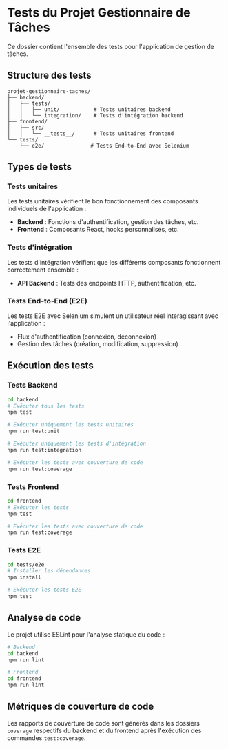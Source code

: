 # Tests du Projet Gestionnaire de Tâches

Ce dossier contient l'ensemble des tests pour l'application de gestion de tâches.

## Structure des tests

```
projet-gestionnaire-taches/
├── backend/
│   ├── tests/
│   │   ├── unit/           # Tests unitaires backend
│   │   └── integration/    # Tests d'intégration backend
├── frontend/
│   ├── src/
│   │   └── __tests__/      # Tests unitaires frontend
└── tests/
    └── e2e/               # Tests End-to-End avec Selenium
```

## Types de tests

### Tests unitaires

Les tests unitaires vérifient le bon fonctionnement des composants individuels de l'application :
- **Backend** : Fonctions d'authentification, gestion des tâches, etc.
- **Frontend** : Composants React, hooks personnalisés, etc.

### Tests d'intégration

Les tests d'intégration vérifient que les différents composants fonctionnent correctement ensemble :
- **API Backend** : Tests des endpoints HTTP, authentification, etc.

### Tests End-to-End (E2E)

Les tests E2E avec Selenium simulent un utilisateur réel interagissant avec l'application :
- Flux d'authentification (connexion, déconnexion)
- Gestion des tâches (création, modification, suppression)

## Exécution des tests

### Tests Backend

```bash
cd backend
# Exécuter tous les tests
npm test

# Exécuter uniquement les tests unitaires
npm run test:unit

# Exécuter uniquement les tests d'intégration
npm run test:integration

# Exécuter les tests avec couverture de code
npm run test:coverage
```

### Tests Frontend

```bash
cd frontend
# Exécuter les tests
npm test

# Exécuter les tests avec couverture de code
npm run test:coverage
```

### Tests E2E

```bash
cd tests/e2e
# Installer les dépendances
npm install

# Exécuter les tests E2E
npm test
```

## Analyse de code

Le projet utilise ESLint pour l'analyse statique du code :

```bash
# Backend
cd backend
npm run lint

# Frontend
cd frontend
npm run lint
```

## Métriques de couverture de code

Les rapports de couverture de code sont générés dans les dossiers `coverage` respectifs du backend et du frontend après l'exécution des commandes `test:coverage`.
